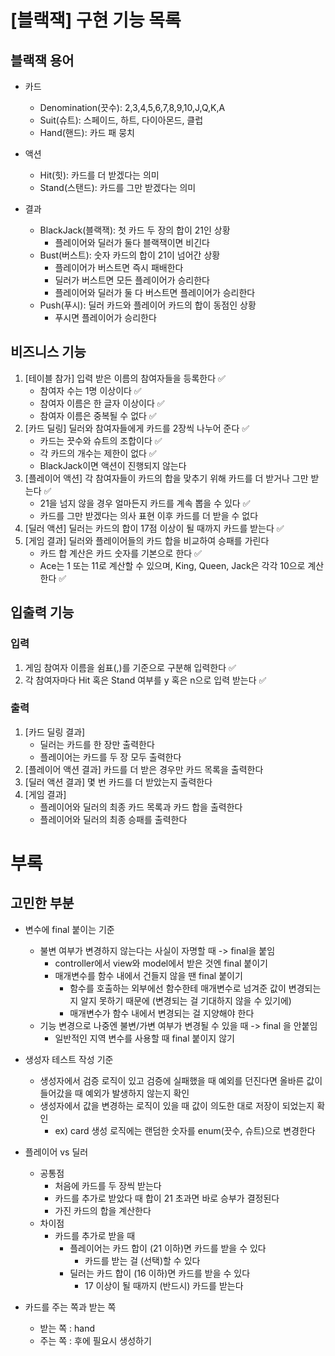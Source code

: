 # [블랙잭] 구현 기능 목록

## 블랙잭 용어

- 카드
    - Denomination(끗수): 2,3,4,5,6,7,8,9,10,J,Q,K,A
    - Suit(슈트): 스페이드, 하트, 다이아몬드, 클럽
    - Hand(핸드): 카드 패 뭉치

- 액션
    - Hit(힛): 카드를 더 받겠다는 의미
    - Stand(스탠드): 카드를 그만 받겠다는 의미

- 결과
    - BlackJack(블랙잭): 첫 카드 두 장의 합이 21인 상황
        - 플레이어와 딜러가 둘다 블랙잭이면 비긴다
    - Bust(버스트): 숫자 카드의 합이 21이 넘어간 상황
        - 플레이어가 버스트면 즉시 패배한다
        - 딜러가 버스트면 모든 플레이어가 승리한다
        - 플레이어와 딜러가 둘 다 버스트면 플레이어가 승리한다
    - Push(푸시): 딜러 카드와 플레이어 카드의 합이 동점인 상황
        - 푸시면 플레이어가 승리한다

## 비즈니스 기능

1. [테이블 참가] 입력 받은 이름의 참여자들을 등록한다 ✅
    - 참여자 수는 1명 이상이다 ✅
    - 참여자 이름은 한 글자 이상이다 ✅
    - 참여자 이름은 중복될 수 없다 ✅
2. [카드 딜링] 딜러와 참여자들에게 카드를 2장씩 나누어 준다 ✅
    - 카드는 끗수와 슈트의 조합이다 ✅
    - 각 카드의 개수는 제한이 없다 ✅
    - BlackJack이면 액션이 진행되지 않는다
3. [플레이어 액션] 각 참여자들이 카드의 합을 맞추기 위해 카드를 더 받거나 그만 받는다 ✅
    - 21을 넘지 않을 경우 얼마든지 카드를 계속 뽑을 수 있다 ✅
    - 카드를 그만 받겠다는 의사 표현 이후 카드를 더 받을 수 없다
4. [딜러 액션] 딜러는 카드의 합이 17점 이상이 될 때까지 카드를 받는다 ✅
5. [게임 결과] 딜러와 플레이어들의 카드 합을 비교하여 승패를 가린다
    - 카드 합 계산은 카드 숫자를 기본으로 한다 ✅
    - Ace는 1 또는 11로 계산할 수 있으며, King, Queen, Jack은 각각 10으로 계산한다 ✅

## 입출력 기능

### 입력

1. 게임 참여자 이름을 쉼표(,)를 기준으로 구분해 입력한다 ✅
2. 각 참여자마다 Hit 혹은 Stand 여부를 y 혹은 n으로 입력 받는다 ✅

### 출력

1. [카드 딜링 결과]
    - 딜러는 카드를 한 장만 출력한다
    - 플레이어는 카드를 두 장 모두 출력한다
2. [플레이어 액션 결과] 카드를 더 받은 경우만 카드 목록을 출력한다
3. [딜러 액션 결과] 몇 번 카드를 더 받았는지 출력한다
4. [게임 결과]
    - 플레이어와 딜러의 최종 카드 목록과 카드 합을 출력한다
    - 플레이어와 딜러의 최종 승패를 출력한다

# 부록

## 고민한 부분

- 변수에 final 붙이는 기준
    - 불변 여부가 변경하지 않는다는 사실이 자명할 때 -> final을 붙임
        - controller에서 view와 model에서 받은 것엔 final 붙이기
        - 매개변수를 함수 내에서 건들지 않을 땐 final 붙이기
            - 함수를 호출하는 외부에선 함수한테 매개변수로 넘겨준 값이 변경되는지 알지 못하기 때문에 (변경되는 걸 기대하지 않을 수 있기에)
            - 매개변수가 함수 내에서 변경되는 걸 지양해야 한다
    - 기능 변경으로 나중엔 불변/가변 여부가 변경될 수 있을 때 -> final 을 안붙임
        - 일반적인 지역 변수를 사용할 때 final 붙이지 않기

- 생성자 테스트 작성 기준
    - 생성자에서 검증 로직이 있고 검증에 실패했을 때 예외를 던진다면 올바른 값이 들어갔을 때 예외가 발생하지 않는지 확인
    - 생성자에서 값을 변경하는 로직이 있을 때 값이 의도한 대로 저장이 되었는지 확인
        - ex) card 생성 로직에는 랜덤한 숫자를 enum(끗수, 슈트)으로 변경한다

- 플레이어 vs 딜러
    - 공통점
        - 처음에 카드를 두 장씩 받는다
        - 카드를 추가로 받았다 때 합이 21 초과면 바로 승부가 결정된다
        - 가진 카드의 합을 계산한다
    - 차이점
        - 카드를 추가로 받을 때
            - 플레이어는 카드 합이 (21 이하)면 카드를 받을 수 있다
                - 카드를 받는 걸 (선택)할 수 있다
            - 딜러는 카드 합이 (16 이하)면 카드를 받을 수 있다
                - 17 이상이 될 때까지 (반드시) 카드를 받는다


- 카드를 주는 쪽과 받는 쪽
    - 받는 쪽 : hand
    - 주는 쪽 : 후에 필요시 생성하기

